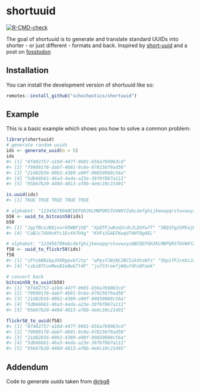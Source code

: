 
<!-- README.md is generated from README.Rmd. Please edit that file -->

# shortuuid

<!-- badges: start -->

[![R-CMD-check](https://github.com/schochastics/shortuuid/actions/workflows/R-CMD-check.yaml/badge.svg)](https://github.com/schochastics/shortuuid/actions/workflows/R-CMD-check.yaml)
<!-- badges: end -->

The goal of shortuuid is to generate and translate standard UUIDs into
shorter - or just different - formats and back. Inspired by
[short-uuid](https://www.npmjs.com/package/short-uuid) and a post on
[fosstodon](https://fosstodon.org/@josi/112978240064605859)

## Installation

You can install the development version of shortuuid like so:

``` r
remotes::install_github("schochastics/shortuuid")
```

## Example

This is a basic example which shows you how to solve a common problem:

``` r
library(shortuuid)
# generate random uuids
ids <- generate_uuid(n = 5)
ids
#> [1] "8f402757-a10d-447f-9601-656a7b9063cd"
#> [2] "f99091f8-dabf-4b91-9c6e-978156f9ad56"
#> [3] "21d82b56-09b2-4389-a90f-90850988c56a"
#> [4] "5db66b61-46a3-4eda-a23e-38f6f067a111"
#> [5] "95b67b20-440d-4813-af8b-4e6c10c21491"
```

``` r
is.uuid(ids)
#> [1] TRUE TRUE TRUE TRUE TRUE
```

``` r
# alphabet: "123456789ABCDEFGHJKLMNPQRSTUVWXYZabcdefghijkmnopqrstuvwxyz"
b58 <- uuid_to_bitcoin58(ids)
b58
#> [1] "JgyTBcoJBQjxxrGEWBFjUQ" "XpQTFjwKod2cdsJLDUYw7T" "5BQ1Fg2SM5ajD1LJavHJuF"
#> [4] "CaBJc7dVNnXYc1EcXh7U4g" "KVFs3SAEFKwqV74HT8gAEL"
```

``` r
# alphabet: "123456789abcdefghijkmnopqrstuvwxyzABCDEFGHJKLMNPQRSTUVWXYZ"
f58 <- uuid_to_flickr58(ids)
f58
#> [1] "iFYsbBNibpJXXRgevbfJtp" "wPpsfJWjNC2BCSikdtxW7s" "5bp1fF2rm5zJd1kizVhiUf"
#> [4] "czbiB7CunMwxB1eBwG7t4F" "jufS3raefjWQu74hs8Faek"
```

``` r
# convert back
bitcoin58_to_uuid(b58)
#> [1] "8f402757-a10d-447f-9601-656a7b9063cd"
#> [2] "f99091f8-dabf-4b91-9c6e-978156f9ad56"
#> [3] "21d82b56-09b2-4389-a90f-90850988c56a"
#> [4] "5db66b61-46a3-4eda-a23e-38f6f067a111"
#> [5] "95b67b20-440d-4813-af8b-4e6c10c21491"
```

``` r
flickr58_to_uuid(f58)
#> [1] "8f402757-a10d-447f-9601-656a7b9063cd"
#> [2] "f99091f8-dabf-4b91-9c6e-978156f9ad56"
#> [3] "21d82b56-09b2-4389-a90f-90850988c56a"
#> [4] "5db66b61-46a3-4eda-a23e-38f6f067a111"
#> [5] "95b67b20-440d-4813-af8b-4e6c10c21491"
```

## Addendum

Code to generate uuids taken from
[@rkg8](https://github.com/rkg82/uuid-v4)
